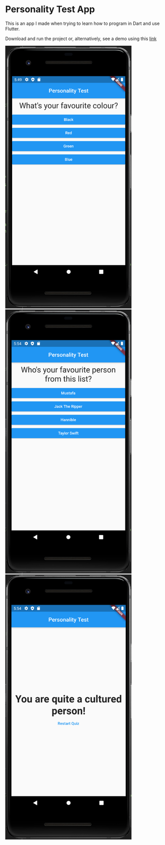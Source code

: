 # Personality Test App

This is an app I made when trying to learn how to program in Dart and use Flutter. 

Download and run the project or, alternatively, see a demo using this [link](https://drive.google.com/file/d/1oA2hKEMeoPsVXLLSxSiB61K3t7Rc9ah7/view?usp=sharing)

   <img src="https://github.com/MustafaKhan670093/Personality-Test-App/blob/master/Flutter%20App%20-%201.png" width="400">

   <img src="https://github.com/MustafaKhan670093/Personality-Test-App/blob/master/Flutter%20App%20-%202.png" width="400">
   
   <img src="https://github.com/MustafaKhan670093/Personality-Test-App/blob/master/Flutter%20App%20-%203.png" width="400">
